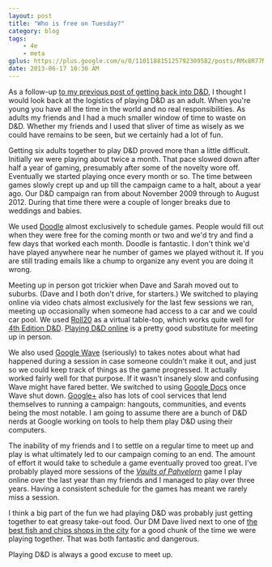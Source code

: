 ```yaml
---
layout: post
title: "Who is free on Tuesday?"
category: blog
tags:
    - 4e
    - meta
gplus: https://plus.google.com/u/0/110118815125792309582/posts/RMx8R77N7xA
date: 2013-06-17 10:30 AM
---
```


As a follow-up [to my previous post of getting back into D&D][1], I thought I would look back at the logistics of playing D&D as an adult. When you're young you have all the time in the world and no real responsibilities. As adults my friends and I had a much smaller window of time to waste on D&D. Whether my friends and I used that sliver of time as wisely as we could have remains to be seen, but we certainly had a lot of fun.

Getting six adults together to play D&D proved more than a little difficult. Initially we were playing about twice a month. That pace slowed down after half a year of gaming, presumably after some of the novelty wore off. Eventually we started playing once every month or so. The time between games slowly crept up and up till the campaign came to a halt, about a year ago. Our D&D campaign ran from about November 2009 through to August 2012. During that time there were a couple of longer breaks due to weddings and babies.

We used [Doodle][2] almost exclusively to schedule games. People would fill out when they were free for the coming month or two and we'd try and find a few days that worked each month. Doodle is fantastic. I don't think we'd have played anywhere near he number of games we played without it. If you are still trading emails like a chump to organize any event you are doing it wrong. 

Meeting up in person got trickier when Dave and Sarah moved out to suburbs. (Dave and I both don't drive, for starters.) We switched to playing online via video chats almost exclusively for the last few sessions we ran, meeting up occasionally when someone had access to a car and we could car pool. We used [Roll20][3] as a virtual table-top, which works quite well for [4th Edition D&D][4]. [Playing D&D online][5] is a pretty good substitute for meeting up in person.

We also used [Google Wave][6] (seriously) to takes notes about what had happened during a session in case someone couldn't make it out, and just so we could keep track of things as the game progressed. It actually worked fairly well for that purpose. If it wasn't insanely slow and confusing Wave might have fared better. We switched to using [Google Docs][7] once Wave shut down.  [Google+][8] also has lots of cool services that lend themselves to running a campaign: hangouts, communities, and events being the most notable. I am going to assume there are a bunch of D&D nerds at Google working on tools to help them play D&D using their computers.

The inability of my friends and I to settle on a regular time to meet up and play is what ultimately led to our campaign coming to an end. The amount of effort it would take to schedule a game eventually proved too great. I've probably played more sessions of the [_Vaults of Pahvelorn_][9] game I play online over the last year than my friends and I managed to play over three years. Having a consistent schedule for the games has meant we rarely miss a session.

I think a big part of the fun we had playing D&D was probably just getting together to eat greasy take-out food. Our DM Dave lived next to one of [the best fish and chips shops in the city][11] for a good chunk of the time we were playing together. That was both fantastic and dangerous.

Playing D&D is always a good excuse to meet up.


[1]: /blog/we-re-playing-d-d/
[2]: http://doodle.com
[3]: http://roll20.net
[4]: /tag/4e/
[5]: /blog/online-play/
[6]: http://wave.google.com/
[7]: https://drive.google.com/
[8]: /meta/google-plus/
[9]: /tag/pahvelorn/
[10]: /tag/encounters/
[11]: http://www.yelp.ca/biz/len-duckworths-fish-and-chips-toronto